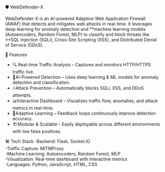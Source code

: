 🛡️ WebDefender-X

WebDefender-X is an AI-powered Adaptive Web Application Firewall (AWAF) that detects and mitigates web attacks in real-time. 
It leverages deep learning for anomaly detection and **machine learning models (Autoencoders, Random Forest, MLP) to classify and block threats like **SQL Injection (SQLi), Cross-Site Scripting (XSS), and Distributed Denial of Service (DDoS).  

🚀 Features
- 🔍 Real-time Traffic Analysis – Captures and monitors HTTP/HTTPS traffic live.  
- 🤖AI-Powered Detection – Uses deep learning & ML models for anomaly detection and classification.  
- ⚡Attack Prevention – Automatically blocks SQLi, XSS, and DDoS attempts.  
- 📊Interactive Dashboard – Visualizes traffic flow, anomalies, and attack metrics in real-time.  
- 🔄Adaptive Learning – Feedback loops continuously improve detection accuracy.  
- 🏗️Modular & Scalable – Easily deployable across different environments with low false positives.  

🛠️ Tech Stack
-Backend: Flask, Socket.IO  
-Traffic Capture: MITMProxy  
-Machine Learning: Autoencoders, Random Forest, MLP  
-Visualization: Real-time dashboard with interactive metrics  
-Languages: Python, JavaScript, HTML, CSS  
